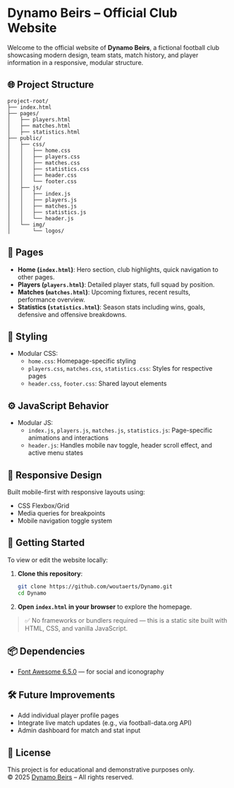 # Dynamo Beirs – Official Club Website

Welcome to the official website of **Dynamo Beirs**, a fictional football club showcasing modern design, team stats, match history, and player information in a responsive, modular structure.

## 🌐 Project Structure

```
project-root/
├── index.html
├── pages/
│   ├── players.html
│   ├── matches.html
│   ├── statistics.html
├── public/
│   ├── css/
│   │   ├── home.css
│   │   ├── players.css
│   │   ├── matches.css
│   │   ├── statistics.css
│   │   ├── header.css
│   │   └── footer.css
│   ├── js/
│   │   ├── index.js
│   │   ├── players.js
│   │   ├── matches.js
│   │   ├── statistics.js
│   │   └── header.js
│   └── img/
│       └── logos/
```

## 📄 Pages

- **Home (`index.html`)**: Hero section, club highlights, quick navigation to other pages.
- **Players (`players.html`)**: Detailed player stats, full squad by position.
- **Matches (`matches.html`)**: Upcoming fixtures, recent results, performance overview.
- **Statistics (`statistics.html`)**: Season stats including wins, goals, defensive and offensive breakdowns.

## 🎨 Styling

- Modular CSS:
    - `home.css`: Homepage-specific styling
    - `players.css`, `matches.css`, `statistics.css`: Styles for respective pages
    - `header.css`, `footer.css`: Shared layout elements

## ⚙️ JavaScript Behavior

- Modular JS:
    - `index.js`, `players.js`, `matches.js`, `statistics.js`: Page-specific animations and interactions
    - `header.js`: Handles mobile nav toggle, header scroll effect, and active menu states

## 📱 Responsive Design

Built mobile-first with responsive layouts using:
- CSS Flexbox/Grid
- Media queries for breakpoints
- Mobile navigation toggle system

## 🚀 Getting Started

To view or edit the website locally:

1. **Clone this repository**:
   ```bash
   git clone https://github.com/woutaerts/Dynamo.git
   cd Dynamo
   ```

2. **Open `index.html` in your browser** to explore the homepage.

> ✅ No frameworks or bundlers required — this is a static site built with HTML, CSS, and vanilla JavaScript.

## 📦 Dependencies

- [Font Awesome 6.5.0](https://cdnjs.com/libraries/font-awesome) — for social and iconography

## 🛠 Future Improvements

- Add individual player profile pages
- Integrate live match updates (e.g., via football-data.org API)
- Admin dashboard for match and stat input

## 📄 License

This project is for educational and demonstrative purposes only.  
© 2025 [Dynamo Beirs](https://github.com/woutaerts/Dynamo) – All rights reserved.
